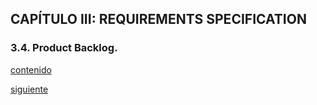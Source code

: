 ## CAPÍTULO III: REQUIREMENTS  SPECIFICATION 

### 3.4. Product Backlog.

[contenido](../contenido.md)

[siguiente](../capitulo4/4.1-style-guidelines.md)